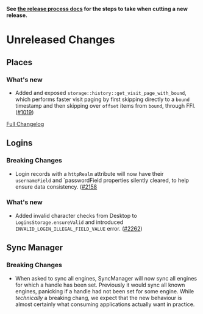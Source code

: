 **See [the release process docs](docs/howtos/cut-a-new-release.md) for the steps to take when cutting a new release.**

# Unreleased Changes

## Places

### What's new

- Added and exposed `storage::history::get_visit_page_with_bound`, which performs
  faster visit paging by first skipping directly to a `bound` timestamp and then
  skipping over `offset` items from `bound`, through FFI. ([#1019](https://github.com/mozilla/application-services/issues/1019))

[Full Changelog](https://github.com/mozilla/application-services/compare/v0.44.0...master)

## Logins

### Breaking Changes

- Login records with a `httpRealm` attribute will now have their `usernameField` and `passwordField
  properties silently cleared, to help ensure data consistency. ([#2158](https://github.com/mozilla/application-services/pull/2158)

### What's new

- Added invalid character checks from Desktop to `LoginsStorage.ensureValid` and introduced `INVALID_LOGIN_ILLEGAL_FIELD_VALUE` error. ([#2262](https://github.com/mozilla/application-services/pull/2262))

## Sync Manager

### Breaking Changes

- When asked to sync all engines, SyncManager will now sync all engines for which a handle has been set.
  Previously it would sync all known engines, panicking if a handle had not been set for some engine.
  While *technically* a breaking chang, we expect that the new behaviour is almost certainly what
  consuming applications actually want in practice.
